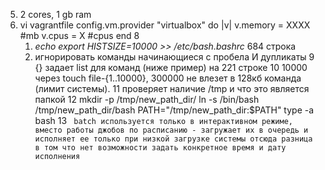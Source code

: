 5. 2 cores, 1 gb ram
6. vi vagrantfile 
   config.vm.provider "virtualbox" do |v|
   v.memory = XXXX #mb
   v.cpus = X #cpus
   end
8
   1. _echo export HISTSIZE=10000 >> /etc/bash.bashrc_ 684 строка
   2. игнорировать команды начинающиеся с пробела И дупликаты
9 {} задает list для команд (ниже пример) на 221 строке
10 10000 через touch file-{1..10000}, 300000 не влезет в 128кб команда (лимит системы).
11 проверяет наличие /tmp и что это является папкой
12   mkdir -p /tmp/new_path_dir/
     ln -s /bin/bash /tmp/new_path_dir/bash
     PATH="/tmp/new_path_dir:$PATH" type -a bash
13 ``` batch используется только в интерактивном режиме,
   вместо работы джобов по расписанию - загружает их в очередь и исполняет ее только при низкой загрузке системы
   отсюда разница в том что нет возможности задать конкретное время и дату исполнения```
